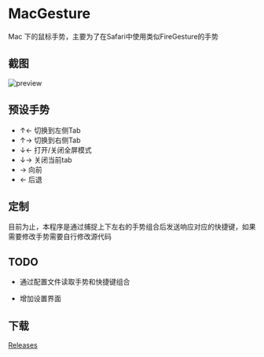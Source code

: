 # MacGesture

Mac 下的鼠标手势，主要为了在Safari中使用类似FireGesture的手势

## 截图

![preview](http://i2.tietuku.com/ffda461f64da80ef.gif)

## 预设手势

- ↑←	切换到左侧Tab
- ↑→	切换到右侧Tab
- ↓←	打开/关闭全屏模式
- ↓→	关闭当前tab
- →    	向前
- ←    	后退

## 定制

目前为止，本程序是通过捕捉上下左右的手势组合后发送响应对应的快捷键，如果需要修改手势需要自行修改源代码

## TODO

- 通过配置文件读取手势和快捷键组合

- 增加设置界面

## 下载

[Releases](https://github.com/CodeFalling/MacGesture/releases)
